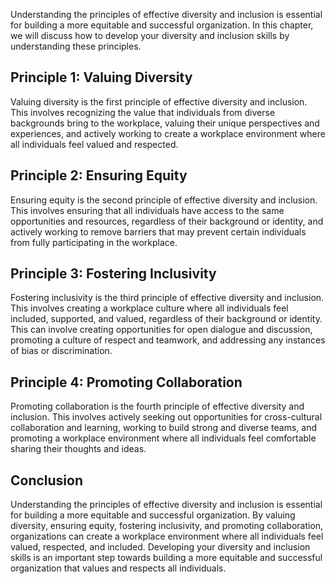 
Understanding the principles of effective diversity and inclusion is essential for building a more equitable and successful organization. In this chapter, we will discuss how to develop your diversity and inclusion skills by understanding these principles.

Principle 1: Valuing Diversity
------------------------------

Valuing diversity is the first principle of effective diversity and inclusion. This involves recognizing the value that individuals from diverse backgrounds bring to the workplace, valuing their unique perspectives and experiences, and actively working to create a workplace environment where all individuals feel valued and respected.

Principle 2: Ensuring Equity
----------------------------

Ensuring equity is the second principle of effective diversity and inclusion. This involves ensuring that all individuals have access to the same opportunities and resources, regardless of their background or identity, and actively working to remove barriers that may prevent certain individuals from fully participating in the workplace.

Principle 3: Fostering Inclusivity
----------------------------------

Fostering inclusivity is the third principle of effective diversity and inclusion. This involves creating a workplace culture where all individuals feel included, supported, and valued, regardless of their background or identity. This can involve creating opportunities for open dialogue and discussion, promoting a culture of respect and teamwork, and addressing any instances of bias or discrimination.

Principle 4: Promoting Collaboration
------------------------------------

Promoting collaboration is the fourth principle of effective diversity and inclusion. This involves actively seeking out opportunities for cross-cultural collaboration and learning, working to build strong and diverse teams, and promoting a workplace environment where all individuals feel comfortable sharing their thoughts and ideas.

Conclusion
----------

Understanding the principles of effective diversity and inclusion is essential for building a more equitable and successful organization. By valuing diversity, ensuring equity, fostering inclusivity, and promoting collaboration, organizations can create a workplace environment where all individuals feel valued, respected, and included. Developing your diversity and inclusion skills is an important step towards building a more equitable and successful organization that values and respects all individuals.
